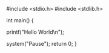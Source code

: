 #include <stdio.h>
#include <stdlib.h>

int main() {

printf("Hello World\n");

system("Pause");
return 0;
}
